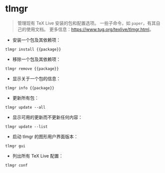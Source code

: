 # tlmgr

> 管理现有 TeX Live 安装的包和配置选项。
> 一些子命令，如 `paper`，有其自己的使用文档。
> 更多信息：<https://www.tug.org/texlive/tlmgr.html>。

- 安装一个包及其依赖项：

`tlmgr install {{package}}`

- 移除一个包及其依赖项：

`tlmgr remove {{package}}`

- 显示关于一个包的信息：

`tlmgr info {{package}}`

- 更新所有包：

`tlmgr update --all`

- 显示可用的更新而不更新任何内容：

`tlmgr update --list`

- 启动 tlmgr 的图形用户界面版本：

`tlmgr gui`

- 列出所有 TeX Live 配置：

`tlmgr conf`